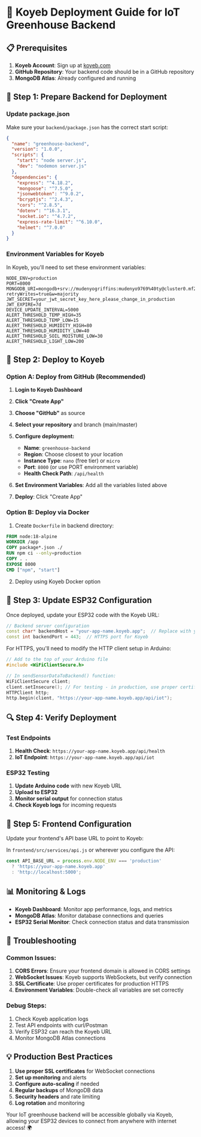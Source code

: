 # 🚀 Koyeb Deployment Guide for IoT Greenhouse Backend

## 📋 Prerequisites

1. **Koyeb Account**: Sign up at [koyeb.com](https://www.koyeb.com/)
2. **GitHub Repository**: Your backend code should be in a GitHub repository
3. **MongoDB Atlas**: Already configured and running

## 🔧 Step 1: Prepare Backend for Deployment

### Update package.json
Make sure your `backend/package.json` has the correct start script:

```json
{
  "name": "greenhouse-backend",
  "version": "1.0.0",
  "scripts": {
    "start": "node server.js",
    "dev": "nodemon server.js"
  },
  "dependencies": {
    "express": "^4.18.2",
    "mongoose": "^7.5.0",
    "jsonwebtoken": "^9.0.2",
    "bcryptjs": "^2.4.3",
    "cors": "^2.8.5",
    "dotenv": "^16.3.1",
    "socket.io": "^4.7.2",
    "express-rate-limit": "^6.10.0",
    "helmet": "^7.0.0"
  }
}
```

### Environment Variables for Koyeb
In Koyeb, you'll need to set these environment variables:

```env
NODE_ENV=production
PORT=8000
MONGODB_URI=mongodb+srv://mudenyogriffins:mudenyo9769%40ty@cluster0.mf2lmlp.mongodb.net/greenhouse?retryWrites=true&w=majority
JWT_SECRET=your_jwt_secret_key_here_please_change_in_production
JWT_EXPIRE=7d
DEVICE_UPDATE_INTERVAL=5000
ALERT_THRESHOLD_TEMP_HIGH=35
ALERT_THRESHOLD_TEMP_LOW=15
ALERT_THRESHOLD_HUMIDITY_HIGH=80
ALERT_THRESHOLD_HUMIDITY_LOW=40
ALERT_THRESHOLD_SOIL_MOISTURE_LOW=30
ALERT_THRESHOLD_LIGHT_LOW=200
```

## 🚀 Step 2: Deploy to Koyeb

### Option A: Deploy from GitHub (Recommended)

1. **Login to Koyeb Dashboard**
2. **Click "Create App"**
3. **Choose "GitHub"** as source
4. **Select your repository** and branch (main/master)
5. **Configure deployment:**
   - **Name**: `greenhouse-backend`
   - **Region**: Choose closest to your location
   - **Instance Type**: `nano` (free tier) or `micro`
   - **Port**: `8000` (or use PORT environment variable)
   - **Health Check Path**: `/api/health`

6. **Set Environment Variables**: Add all the variables listed above
7. **Deploy**: Click "Create App"

### Option B: Deploy via Docker

1. Create `Dockerfile` in backend directory:
```dockerfile
FROM node:18-alpine
WORKDIR /app
COPY package*.json ./
RUN npm ci --only=production
COPY . .
EXPOSE 8000
CMD ["npm", "start"]
```

2. Deploy using Koyeb Docker option

## 📝 Step 3: Update ESP32 Configuration

Once deployed, update your ESP32 code with the Koyeb URL:

```cpp
// Backend server configuration
const char* backendHost = "your-app-name.koyeb.app";  // Replace with your Koyeb URL
const int backendPort = 443;  // HTTPS port for Koyeb
```

For HTTPS, you'll need to modify the HTTP client setup in Arduino:

```cpp
// Add to the top of your Arduino file
#include <WiFiClientSecure.h>

// In sendSensorDataToBackend() function:
WiFiClientSecure client;
client.setInsecure(); // For testing - in production, use proper certificates
HTTPClient http;
http.begin(client, "https://your-app-name.koyeb.app/api/iot");
```

## 🔍 Step 4: Verify Deployment

### Test Endpoints
1. **Health Check**: `https://your-app-name.koyeb.app/api/health`
2. **IoT Endpoint**: `https://your-app-name.koyeb.app/api/iot`

### ESP32 Testing
1. **Update Arduino code** with new Koyeb URL
2. **Upload to ESP32**
3. **Monitor serial output** for connection status
4. **Check Koyeb logs** for incoming requests

## 🔧 Step 5: Frontend Configuration

Update your frontend's API base URL to point to Koyeb:

In `frontend/src/services/api.js` or wherever you configure the API:
```javascript
const API_BASE_URL = process.env.NODE_ENV === 'production' 
  ? 'https://your-app-name.koyeb.app' 
  : 'http://localhost:5000';
```

## 📊 Monitoring & Logs

- **Koyeb Dashboard**: Monitor app performance, logs, and metrics
- **MongoDB Atlas**: Monitor database connections and queries
- **ESP32 Serial Monitor**: Check connection status and data transmission

## 🚨 Troubleshooting

### Common Issues:

1. **CORS Errors**: Ensure your frontend domain is allowed in CORS settings
2. **WebSocket Issues**: Koyeb supports WebSockets, but verify connection
3. **SSL Certificate**: Use proper certificates for production HTTPS
4. **Environment Variables**: Double-check all variables are set correctly

### Debug Steps:
1. Check Koyeb application logs
2. Test API endpoints with curl/Postman
3. Verify ESP32 can reach the Koyeb URL
4. Monitor MongoDB Atlas connections

## 💡 Production Best Practices

1. **Use proper SSL certificates** for WebSocket connections
2. **Set up monitoring** and alerts
3. **Configure auto-scaling** if needed
4. **Regular backups** of MongoDB data
5. **Security headers** and rate limiting
6. **Log rotation** and monitoring

Your IoT greenhouse backend will be accessible globally via Koyeb, allowing your ESP32 devices to connect from anywhere with internet access! 🌍
